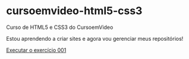 # cursoemvideo-html5-css3
 Curso de HTML5 e CSS3 do CursoemVideo

Estou aprendendo a criar sites e agora vou gerenciar meus repositórios!

<a href="https://williandouglas.github.io/cursoemvideo-html5-css3/modulo-1/2-exercicios/ex001/">Executar o exercício 001</a>